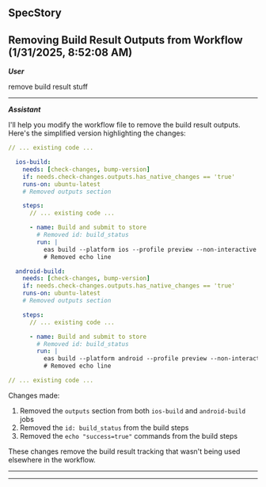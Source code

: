 ## SpecStory

## Removing Build Result Outputs from Workflow (1/31/2025, 8:52:08 AM)

_**User**_

remove build result stuff

---

_**Assistant**_

I'll help you modify the workflow file to remove the build result outputs. Here's the simplified version highlighting the changes:

```yaml:.github/workflows/deploy-preview.yml
// ... existing code ...

  ios-build:
    needs: [check-changes, bump-version]
    if: needs.check-changes.outputs.has_native_changes == 'true'
    runs-on: ubuntu-latest
    # Removed outputs section

    steps:
      // ... existing code ...

      - name: Build and submit to store
        # Removed id: build_status
        run: |
          eas build --platform ios --profile preview --non-interactive --auto-submit
          # Removed echo line

  android-build:
    needs: [check-changes, bump-version]
    if: needs.check-changes.outputs.has_native_changes == 'true'
    runs-on: ubuntu-latest
    # Removed outputs section

    steps:
      // ... existing code ...

      - name: Build and submit to store
        # Removed id: build_status
        run: |
          eas build --platform android --profile preview --non-interactive --auto-submit
          # Removed echo line

// ... existing code ...
```

Changes made:
1. Removed the `outputs` section from both `ios-build` and `android-build` jobs
2. Removed the `id: build_status` from the build steps
3. Removed the `echo "success=true"` commands from the build steps

These changes remove the build result tracking that wasn't being used elsewhere in the workflow.

---



---

